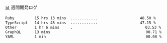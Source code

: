 <a href="https://github.com/kajirikajiri/kajirikajiri/commits/master">📊</a> 週間開発ログ
<!--START_SECTION:waka-->

```txt
Ruby         15 hrs 13 mins  ............⠀⠀⠀⠀⠀⠀⠀⠀⠀⠀⠀⠀⠀   48.50 %
TypeScript   14 hrs 48 mins  ............⠀⠀⠀⠀⠀⠀⠀⠀⠀⠀⠀⠀⠀   47.15 %
Other        1 hr 6 mins     .⠀⠀⠀⠀⠀⠀⠀⠀⠀⠀⠀⠀⠀⠀⠀⠀⠀⠀⠀⠀⠀⠀⠀⠀   03.53 %
GraphQL      13 mins         ⠀⠀⠀⠀⠀⠀⠀⠀⠀⠀⠀⠀⠀⠀⠀⠀⠀⠀⠀⠀⠀⠀⠀⠀⠀   00.71 %
YAML         1 min           ⠀⠀⠀⠀⠀⠀⠀⠀⠀⠀⠀⠀⠀⠀⠀⠀⠀⠀⠀⠀⠀⠀⠀⠀⠀   00.08 %
```

<!--END_SECTION:waka-->
